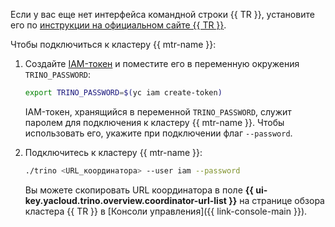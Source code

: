 Если у вас еще нет интерфейса командной строки {{ TR }}, установите его по [инструкции на официальном сайте {{ TR }}](https://trino.io/docs/current/client/cli.html#installation).

Чтобы подключиться к кластеру {{ mtr-name }}:

1. Создайте [IAM-токен](../../iam/concepts/authorization/iam-token.md) и поместите его в переменную окружения `TRINO_PASSWORD`:

   ```bash
   export TRINO_PASSWORD=$(yc iam create-token)
   ```

   IAM-токен, хранящийся в переменной `TRINO_PASSWORD`, служит паролем для подключения к кластеру {{ mtr-name }}. Чтобы использовать его, укажите при подключении флаг `--password`.

1. Подключитесь к кластеру {{ mtr-name }}:

   ```bash
   ./trino <URL_координатора> --user iam --password
   ```

   Вы можете скопировать URL координатора в поле **{{ ui-key.yacloud.trino.overview.coordinator-url-list }}** на странице обзора кластера {{ TR }} в [Консоли управления]({{ link-console-main }}).
